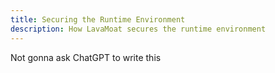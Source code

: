 ```yaml
---
title: Securing the Runtime Environment
description: How LavaMoat secures the runtime environment
---
```


Not gonna ask ChatGPT to write this

